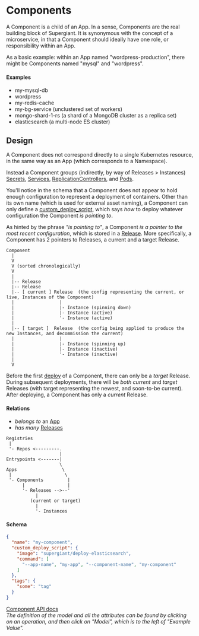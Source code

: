# Components

A Component is a child of an App. In a sense, Components are the real building
block of Supergiant. It is synonymous with the concept of a microservice, in that
a Component should ideally have one role, or responsibility within an App.

As a basic example: within an App named "wordpress-production", there might be
Components named "mysql" and "wordpress".

#### Examples

- my-mysql-db
- wordpress
- my-redis-cache
- my-bg-service (unclustered set of workers)
- mongo-shard-1-rs (a shard of a MongoDB cluster as a replica set)
- elasticsearch (a multi-node ES cluster)

## Design

A Component does not correspond directly to a single Kubernetes resource, in the
same way as an App (which corresponds to a Namespace).

Instead a Component groups (indirectly, by way of Releases > Instances)
[Secrets](https://github.com/kubernetes/kubernetes/blob/master/docs/design/secrets.md),
[Services](https://github.com/kubernetes/kubernetes/blob/master/docs/design/services.md),
[ReplicationControllers](https://github.com/kubernetes/kubernetes/blob/master/docs/user-guide/replication-controller.md),
and [Pods](https://github.com/kubernetes/kubernetes/blob/master/docs/user-guide/pods.md).

You'll notice in the schema that a Component does not appear to hold enough
configuration to represent a deployment of containers. Other than its own name
(which is used for external asset naming), a Component can only define a
[custom_deploy_script](custom-deploy-scripts.md), which says _how_ to deploy
whatever configuration the Component _is pointing to_.

As hinted by the phrase _"is pointing to"_, a Component *is a pointer to the
most recent configuration*, which is stored in a [Release](releases). More
specifically, a Component has 2 pointers to Releases, a current and a target
Release.

```
Component
  |
  V
  V (sorted chronologically)
  V
  |
  |-- Release
  |-- Release
  |-- [ current ] Release  (the config representing the current, or live, Instances of the Component)
  |                 |
  |                 |- Instance (spinning down)
  |                 |- Instance (active)
  |                 '- Instance (active)
  |
  |-- [ target ]  Release  (the config being applied to produce the new Instances, and decommission the current)
  |                 |
  |                 |- Instance (spinning up)
  |                 |- Instance (inactive)
  |                 '- Instance (inactive)
  |
  V
```

Before the first [deploy](releases.md#deploying) of a Component, there can only be a
_target_ Release. During subsequent deployments, there will be *both* _current_
and _target_ Releases (with target representing the newest, and soon-to-be
current). After deploying, a Component has only a _current_ Release.

#### Relations

- _belongs to_ an [App](apps.md)
- _has many_ [Releases](releases.md)

```
Registries
 |
 '- Repos <---------.
                    |
Entrypoints <-------|
                    \
Apps                 \
 |                    \
 '- Components         |
      |                |
      '- Releases -->--'
           |
         (current or target)
           |
           '- Instances
```

#### Schema

```json
{
  "name": "my-component",
  "custom_deploy_script": {
    "image": "supergiant/deploy-elasticsearch",
    "command": [
      "--app-name", "my-app", "--component-name", "my-component"
    ]
  },
  "tags": {
    "some": "tag"
  }
}
```

[Component API docs](http://supergiant-batman-364753107.us-east-1.elb.amazonaws.com:31590/docs/#/Components)
<br>
_The definition of the model and all the attributes can be found by clicking on
an operation, and then click on "Model", which is to the left of "Example Value"._
